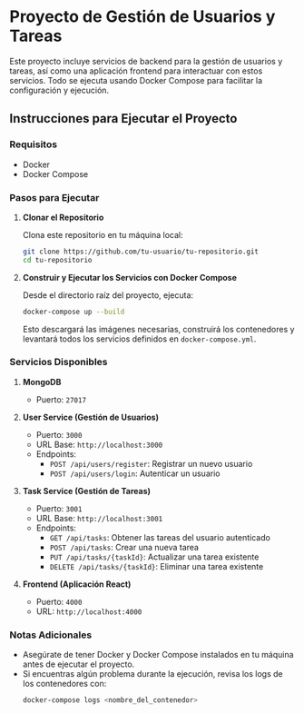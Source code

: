 # Proyecto de Gestión de Usuarios y Tareas

Este proyecto incluye servicios de backend para la gestión de usuarios y tareas, así como una aplicación frontend para interactuar con estos servicios. Todo se ejecuta usando Docker Compose para facilitar la configuración y ejecución.

## Instrucciones para Ejecutar el Proyecto

### Requisitos

- Docker
- Docker Compose

### Pasos para Ejecutar

1. **Clonar el Repositorio**

   Clona este repositorio en tu máquina local:
   ```bash
   git clone https://github.com/tu-usuario/tu-repositorio.git
   cd tu-repositorio
   ```

2. **Construir y Ejecutar los Servicios con Docker Compose**

   Desde el directorio raíz del proyecto, ejecuta:
   ```bash
   docker-compose up --build
   ```

   Esto descargará las imágenes necesarias, construirá los contenedores y levantará todos los servicios definidos en `docker-compose.yml`.

### Servicios Disponibles

1. **MongoDB**
   - Puerto: `27017`

2. **User Service (Gestión de Usuarios)**
   - Puerto: `3000`
   - URL Base: `http://localhost:3000`
   - Endpoints:
     - `POST /api/users/register`: Registrar un nuevo usuario
     - `POST /api/users/login`: Autenticar un usuario

3. **Task Service (Gestión de Tareas)**
   - Puerto: `3001`
   - URL Base: `http://localhost:3001`
   - Endpoints:
     - `GET /api/tasks`: Obtener las tareas del usuario autenticado
     - `POST /api/tasks`: Crear una nueva tarea
     - `PUT /api/tasks/{taskId}`: Actualizar una tarea existente
     - `DELETE /api/tasks/{taskId}`: Eliminar una tarea existente

4. **Frontend (Aplicación React)**
   - Puerto: `4000`
   - URL: `http://localhost:4000`

### Notas Adicionales

- Asegúrate de tener Docker y Docker Compose instalados en tu máquina antes de ejecutar el proyecto.
- Si encuentras algún problema durante la ejecución, revisa los logs de los contenedores con:
  ```bash
  docker-compose logs <nombre_del_contenedor>
  ```